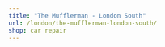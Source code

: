 ```yaml
---
title: "The Mufflerman - London South"
url: /london/the-mufflerman-london-south/
shop: car repair
---
```

